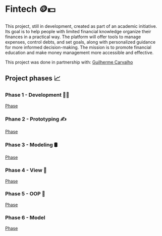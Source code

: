 # Fintech 🪙💵

<p>
This project, still in development, created as part of an academic initiative. Its goal is to help people with limited financial knowledge organize their finances in a practical way. The platform will offer tools to manage expenses, control debts, and set goals, along with personalized guidance for more informed decision-making. The mission is to promote financial education and make money management more accessible and effective.
</p>

This project was done in partnership with: 
[Guilherme Carvalho](https://github.com/guicarbar)

## Project phases 📈

### Phase 1 - Development 👨‍💻
<a href="/Documentation of phases/Phase 1/Phase 1.md"> Phase</a>

### Phane 2 - Prototyping ✍
<a href="/Documentation of phases/Phase 2/Phase 2.md"> Phase</a>

### Phase 3 - Modeling 🛢️
<a href="/Documentation of phases/Phase 3/Phase 3.md"> Phase</a>

### Phase 4 - View 📱
<a href="/Documentation of phases/Phase 4/Phase 4.md"> Phase</a>

### Phase 5 - OOP 🔧
<a href="/Documentation of phases/phase 5/Phase 5.md"> Phase</a>

### Phase 6 - Model 
<a href="/Documentation of phases/Phase 6/Phase 6.md"> Phase</a>





